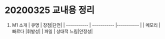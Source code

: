 20200325 교내용 정리
=================
1. M1 소개
| 큐명 | 장점|단전|
| ----------- | ----------- |----------- |
| 메모리 | 빠르다 |휘발성|
| 파일 | 상대적 느림|안정성|